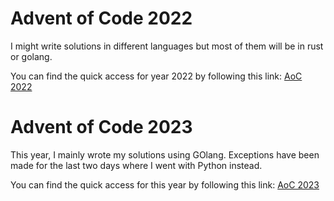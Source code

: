 # Advent of Code 2022

I might write solutions in different languages but most of them will be in rust or golang.

You can find the quick access for year 2022 by following this link: [AoC 2022](./AoC_2022/README.md)

# Advent of Code 2023

This year, I mainly wrote my solutions using GOlang. Exceptions have been made for the last two days where I went with Python instead.

You can find the quick access for this year by following this link: [AoC 2023](./AoC_2023/README.md)